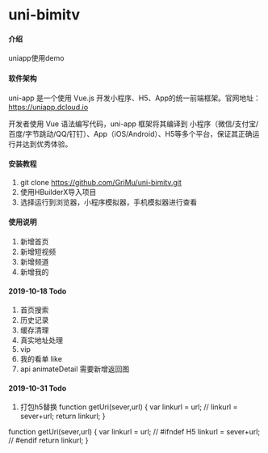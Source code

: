 # uni-bimitv

#### 介绍
uniapp使用demo

#### 软件架构
uni-app 是一个使用 Vue.js 开发小程序、H5、App的统一前端框架。官网地址：https://uniapp.dcloud.io

开发者使用 Vue 语法编写代码，uni-app 框架将其编译到 小程序（微信/支付宝/百度/字节跳动/QQ/钉钉）、App（iOS/Android）、H5等多个平台，保证其正确运行并达到优秀体验。


#### 安装教程

1. git clone https://github.com/GriMu/uni-bimitv.git
2. 使用HBuilderX导入项目
3. 选择运行到浏览器，小程序模拟器，手机模拟器进行查看

#### 使用说明

1. 新增首页
2. 新增短视频
3. 新增频道
4. 新增我的

#### 2019-10-18 Todo
1. 首页搜索
2. 历史记录
3. 缓存清理
4. 真实地址处理
5. vip
6. 我的看单 like
7. api animateDetail 需要新增返回图
#### 2019-10-31 Todo
1. 打包h5替换
function getUri(sever,url)
{
	var linkurl = url;
	// linkurl = sever+url;
	return linkurl;
}

function getUri(sever,url)
{
	var linkurl = url;
	// #ifndef H5
		linkurl = sever+url;
	// #endif
	return linkurl;
}
